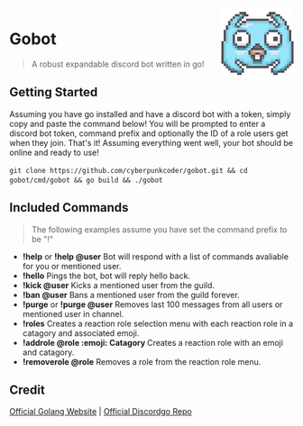 <img src="assets/discordgo.png" align="right" />

# Gobot
> A robust expandable discord bot written in go!

## Getting Started
Assuming you have go installed and have a discord bot with a token, simply copy and paste the command below!
You will be prompted to enter a discord bot token, command prefix and optionally the ID of a role users get when they join.
That's it! Assuming everything went well, your bot should be online and ready to use!

```git clone https://github.com/cyberpunkcoder/gobot.git && cd gobot/cmd/gobot && go build && ./gobot```
## Included Commands
> The following examples assume you have set the command prefix to be "!"
- <b>!help</b> or <b>!help @user</b> Bot will respond with a list of commands avaliable for you or mentioned user.
- <b>!hello</b> Pings the bot, bot will reply hello back.
- <b>!kick @user</b> Kicks a mentioned user from the guild.
- <b>!ban @user</b> Bans a mentioned user from the guild forever.
- <b>!purge</b> or <b>!purge @user</b> Removes last 100 messages from all users or mentioned user in channel.
- <b>!roles</b> Creates a reaction role selection menu with each reaction role in a catagory and associated emoji.
- <b>!addrole @role :emoji: Catagory </b> Creates a reaction role with an emoji and catagory.
- <b>!removerole @role</b> Removes a role from the reaction role menu.

## Credit
[Official Golang Website](https://golang.org/ "golang.org") | 
[Official Discordgo Repo](https://github.com/bwmarrin/discordgo "github.com/bwmarrin/discordgo")

